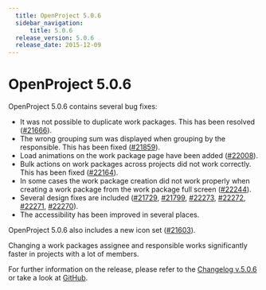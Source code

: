 ```yaml
---
  title: OpenProject 5.0.6
  sidebar_navigation:
      title: 5.0.6
  release_version: 5.0.6
  release_date: 2015-12-09
---
```



# OpenProject 5.0.6

OpenProject 5.0.6 contains several bug fixes:

  - It was not possible to duplicate work packages. This has been
    resolved
    ([\#21666](https://community.openproject.org/work_packages/21666/activity)).
  - The wrong grouping sum was displayed when grouping by the
    responsible. This has been fixed
    ([\#21859](https://community.openproject.org/work_packages/21859/activity)).
  - Load animations on the work package page have been added
    ([\#22008](https://community.openproject.org/work_packages/22008/activity)).
  - Bulk actions on work packages across projects did not work
    correctly. This has been fixed
    ([\#22164](https://community.openproject.org/work_packages/22164/activity)).
  - In some cases the work package creation did not work properly when
    creating a work package from the work package full screen
    ([\#22244](https://community.openproject.org/work_packages/22244/activity)).
  - Several design fixes are included
    ([\#21729](https://community.openproject.org/work_packages/21729/activity),
    [\#21799](https://community.openproject.org/work_packages/21799/activity),
    [\#22273](https://community.openproject.org/work_packages/22273/activity),
    [\#22272](https://community.openproject.org/work_packages/22272/activity),
    [\#22271](https://community.openproject.org/work_packages/22271/activity),
    [\#22270](https://community.openproject.org/work_packages/22270/activity)).
  - The accessibility has been improved in several places.

OpenProject 5.0.6 also includes a new icon set
([\#21603](https://community.openproject.org/work_packages/21603/activity)).

Changing a work packages assignee and responsible works significantly
faster in projects with a lot of members.

For further information on the release, please refer to the [Changelog
v.5.0.6](https://community.openproject.org/versions/784) or take a look
at [GitHub](https://github.com/opf/openproject/tree/v5.0.6).


